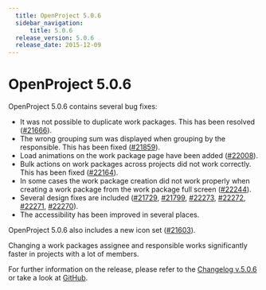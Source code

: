 ```yaml
---
  title: OpenProject 5.0.6
  sidebar_navigation:
      title: 5.0.6
  release_version: 5.0.6
  release_date: 2015-12-09
---
```



# OpenProject 5.0.6

OpenProject 5.0.6 contains several bug fixes:

  - It was not possible to duplicate work packages. This has been
    resolved
    ([\#21666](https://community.openproject.org/work_packages/21666/activity)).
  - The wrong grouping sum was displayed when grouping by the
    responsible. This has been fixed
    ([\#21859](https://community.openproject.org/work_packages/21859/activity)).
  - Load animations on the work package page have been added
    ([\#22008](https://community.openproject.org/work_packages/22008/activity)).
  - Bulk actions on work packages across projects did not work
    correctly. This has been fixed
    ([\#22164](https://community.openproject.org/work_packages/22164/activity)).
  - In some cases the work package creation did not work properly when
    creating a work package from the work package full screen
    ([\#22244](https://community.openproject.org/work_packages/22244/activity)).
  - Several design fixes are included
    ([\#21729](https://community.openproject.org/work_packages/21729/activity),
    [\#21799](https://community.openproject.org/work_packages/21799/activity),
    [\#22273](https://community.openproject.org/work_packages/22273/activity),
    [\#22272](https://community.openproject.org/work_packages/22272/activity),
    [\#22271](https://community.openproject.org/work_packages/22271/activity),
    [\#22270](https://community.openproject.org/work_packages/22270/activity)).
  - The accessibility has been improved in several places.

OpenProject 5.0.6 also includes a new icon set
([\#21603](https://community.openproject.org/work_packages/21603/activity)).

Changing a work packages assignee and responsible works significantly
faster in projects with a lot of members.

For further information on the release, please refer to the [Changelog
v.5.0.6](https://community.openproject.org/versions/784) or take a look
at [GitHub](https://github.com/opf/openproject/tree/v5.0.6).


